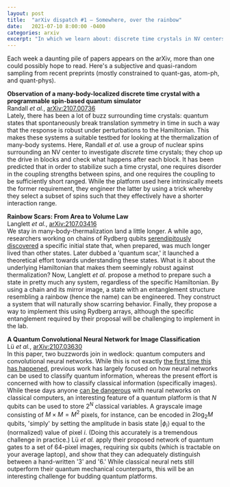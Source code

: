 ```yaml
---
layout: post
title:  "arXiv dispatch #1 — Somewhere, over the rainbow"
date:   2021-07-10 8:00:00 -0400
categories: arxiv
excerpt: "In which we learn about: discrete time crystals in NV centers • rainbow scars • image classification using quantum neural networks"
---
```


Each week a daunting pile of papers appears on the arXiv, more than one could possibly hope to read. Here's a subjective and quasi-random sampling from recent preprints (mostly constrained to quant-gas, atom-ph, and quant-phys).

**Observation of a many-body-localized discrete time crystal with a programmable spin-based quantum simulator**  
Randall *et al.*, [arXiv:2107.00736](https://arxiv.org/abs/2107.00736)  
Lately, there has been a lot of buzz surrounding time crystals: quantum states that spontaneously break translation symmetry in time in such a way that the response is robust under perturbations to the Hamiltonian. This makes these systems a suitable testbed for looking at the thermalization of many-body systems. Here, Randall *et al.* use a group of nuclear spins surrounding an NV center to investigate *discrete* time crystals; they chop up the drive in blocks and check what happens after each block. It has been predicted that in order to stabilize such a time crystal, one requires disorder in the coupling strengths between spins, and one requires the coupling to be sufficiently short ranged. While the platform used here intrinsically meets the former requirement, they engineer the latter by using a trick whereby they select a subset of spins such that they effectively have a shorter interaction range.

**Rainbow Scars: From Area to Volume Law**  
Langlett *et al.*, [arXiv:2107.03416](https://arxiv.org/abs/2107.03416)  
We stay in many-body-thermalization land a little longer. A while ago, researchers working on chains of Rydberg qubits [serendipitously discovered](https://arxiv.org/abs/2012.12276) a specific initial state that, when prepared, was much longer lived than other states. Later dubbed a 'quantum scar,' it launched a theoretical effort towards understanding these states. What is it about the underlying Hamiltonian that makes them seemingly robust against thermalization? Now, Langlett *et al.* propose a method to prepare such a state in pretty much any system, regardless of the specific Hamiltonian. By using a chain and its mirror image, a state with an entanglement structure resembling a rainbow (hence the name) can be engineered. They construct a system that will naturally show scarring behavior. Finally, they propose a way to implement this using Rydberg arrays, although the specific entanglement required by their proposal will be challenging to implement in the lab.

**A Quantum Convolutional Neural Network for Image Classification**  
Lü *et al.*, [arXiv:2107.03630](https://arxiv.org/abs/2107.03630)  
In this paper, two buzzwords join in wedlock: quantum computers and convolutional neural networks. While this is not exactly [the first time this has happened](https://arxiv.org/abs/1810.03787), previous work has largely focused on how neural networks can be used to classify quantum information, whereas the present effort is concerned with how to classify classical information (specifically images). While these days anyone [can be dangerous](https://pytorch.org/tutorials/beginner/blitz/cifar10_tutorial.html) with neural networks on classical computers, an interesting feature of a quantum platform is that $N$ qubits can be used to store $2^N$ classical variables. A grayscale image consisting of $M\times M = M^2$ pixels, for instance, can be encoded in $2 \log_2 M$ qubits, 'simply' by setting the amplitude in basis state $|\phi_i\rangle$ equal to the (normalized) value of pixel $i$. (Doing this accurately is a tremendous challenge in practice.) Lü *et al.* apply their proposed network of quantum gates to a set of 64-pixel images, requiring six qubits (which is tractable on your average laptop), and show that they can adequately distinguish between a hand-written '3' and '6.' While classical neural nets still outperform their quantum mechanical counterparts, this will be an interesting challenge for budding quantum platforms. 